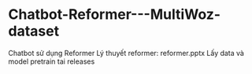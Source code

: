 # Chatbot-Reformer---MultiWoz-dataset
Chatbot sử dụng Reformer
Lý thuyết reformer: reformer.pptx
Lấy data và model pretrain tai releases
